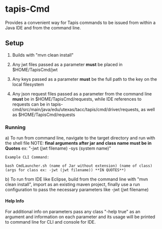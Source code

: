 # tapis-Cmd

Provides a convenient way for Tapis commands to be issued from within a Java IDE and from the command line.

## Setup

1. Builds with "mvn clean install"

2. Any jwt files passed as a parameter **must** be placed in $HOME/TapisCmd/jwt

3. Any keys passed as a parameter **must** be the full path to the key on the local filesystem  

4. Any json request files passed as a parameter from the command line **must** be in $HOME/TapisCmd/requests,
   while IDE references to requests can be in tapis-cmd/src/main/java/edu/utexas/tacc/tapis/cmd/driver/requests,
   as well as $HOME/TapisCmd/requests

### Running

a) To run from command line, navigate to the target directory and run with the shell file 
	NOTE: **final arguments after jar and class name must be in Quotes** 
              ex: "-jwt (jwt filename) -sys (system name)"

	Example CLI Command: 
	
	bash CmdLauncher.sh (name of Jar without extension) (name of class) (args for class ex: -jwt (jwt filename)) **IN QUOTES**)

b) To run from IDE like Eclipse, build from the command line with "mvn clean install", import as an existing maven project,
     finally use a run configuration to pass the necessary parameters like -jwt (jwt filename)

#### Help Info

For additional info on parameters pass any class "-help true" as an argument and information on 
each parameter and its usage will be printed to command line for CLI and console for IDE.
